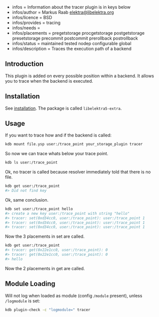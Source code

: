- infos = Information about the tracer plugin is in keys below
- infos/author = Markus Raab <elektra@libelektra.org>
- infos/licence = BSD
- infos/provides = tracing
- infos/needs =
- infos/placements = pregetstorage procgetstorage postgetstorage presetstorage precommit postcommit prerollback postrollback
- infos/status = maintained tested nodep configurable global
- infos/description = Traces the execution path of a backend

## Introduction

This plugin is added on every possible position within a backend.
It allows you to trace when the backend is executed.

## Installation

See [installation](/doc/INSTALL.md).
The package is called `libelektra5-extra`.

## Usage

If you want to trace how and if the backend is called:

```sh
kdb mount file.ysp user:/trace_point your_storage_plugin tracer
```

So now we can trace whats below your trace point.

```sh
kdb ls user:/trace_point
```

Ok, no tracer is called because resolver immediately told that there is
no file.

```sh
kdb get user:/trace_point
#> Did not find key
```

Ok, same conclusion.

```sh
kdb set user:/trace_point hello
#> create a new key user:/trace_point with string "hello"
#> tracer: set(0xd34cc0, user:/trace_point): user:/trace_point 1
#> tracer: set(0xd34cc0, user:/trace_point): user:/trace_point 1
#> tracer: set(0xd34cc0, user:/trace_point): user:/trace_point 1
```

Now the 3 placements in set are called.

```sh
kdb get user:/trace_point
#> tracer: get(0x22e1cc0, user:/trace_point): 0
#> tracer: get(0x22e1cc0, user:/trace_point): 0
#> hello
```

Now the 2 placements in get are called.

## Module Loading

Will not log when loaded as module (config `/module` present), unless `/logmodule` is set:

```sh
kdb plugin-check -c "logmodule=" tracer
```

